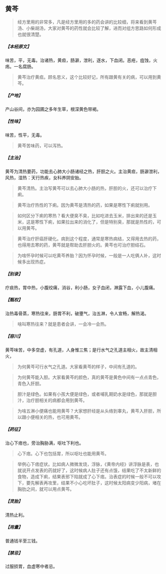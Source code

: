 ## 黄芩

> 经方里用的非常多，凡是经方里用的多的药会讲的比较细，将来看到黄芩汤、小柴胡汤，大家对黄芩的药性就会比较了解，进而对组方思路如何形成也就很清楚。

##### 【本经原文】
味苦，平，无毒。治诸热，黄疸，肠澼，泄利，逐水，下血闭。恶疮，疽蚀，火疡。一名腐肠。

> 黄芩治疗黄疸。顾名思义，这个比较好记，所有跟黄有关的病，可以用到黄芩。

##### 【产地】
产山谷间，亦为园圃之多年生草，根深黄色带褐。
##### 【性味】
味苦，性平，无毒。

> 黄芩苦味药，可以泻热。

##### 【主治】
黄芩为清热要药，功能去心肺大小肠诸经之热，肝胆之火。主治黄疸，肠澼泄利，风热，湿热：天行热疾，女科养阴安胎。

> 黄芩清热。主治写黄芩可以去心肺大小肠的热，肝胆的火，还可以治疗下痢。

> 黄芩治疗热性的下痢。因为黄芩是清热的药，如果是寒性下痢就别用。

> 如何区分下痢的寒热？看大便臭不臭，比如吃进去玉米，排出来的还是玉米，这是寒性下痢，如果拉出来的消化了，但是特别臭，那就是热性的，可以用黄芩。

> 黄芩治疗肝癌肝硬化。病到这个程度，通常是寒热病结，又得用去热的药，也得用去寒的药，黄芩就是帮助去肝胆火的。黄芩也可治疗胆结石。

> 为啥怀孕时候可以吃黄芩养胎？因为怀孕时候，一般是一人吃俩人补，这时候多出现热症。

##### 【别录】
疗痰热，胃中热，小腹绞痛，消谷，利小肠，女子血闭，淋露下血，小儿腹痛。
##### 【甄权】
治热毒骨蒸，寒热往来，肠胃不利，破壅气，治五淋，令人宣畅，解热渴。

> 啥叫寒热往来？就是患者会讲，一会冷一会热。

##### 【容川】
黄芩味苦，中多空虚，有孔道，人身惟三焦；是行水气之孔道主相火，故主清相火，

> 为何黄芩可行水气之孔道。大家看黄芩的样子，中间有孔道的。

> 为何黄芩能入胆。大家看黄芩的颜色，真的黄芩是黄色中间有一点点青色，青色入肝胆。

> 胆汁是绿色。如果有小孩大便是绿色，或者哺乳期奶水是绿色，那就是胆汁，治疗胆相关的病都会用到黄芩。

> 为啥五淋小便痛也能用黄芩？大家想肝经是从头络到睾丸，黄芩入肝胆，所以跟小便相关的热，也可用黄芩。

##### 【药征】
治心下痞也，旁治胸胁满，呕吐下利也。

> 心下痞。心下也包括胃，所以呕吐也能用黄芩。

> 举例心下痞症状。比如病人微微发烧，浮脉，《黄帝内经》讲浮脉是表，也就说开点发表的药就好了，这时候病人肚子还有点饿，结果吃了不太新鲜的食物，造成下痢，结果表邪下陷就成了心下痞。治表症的时候一般不可以攻下，要先解表再攻里，结果不小心吃坏肚子，这时候太阳病变少阳病，堵在胸肋之间，就可以用点黄芩。

##### 【灵胎】
清热止利。
##### 【用量】
普通钱半至三钱。
##### 【禁忌】
过服损胃，血虚寒中者忌。